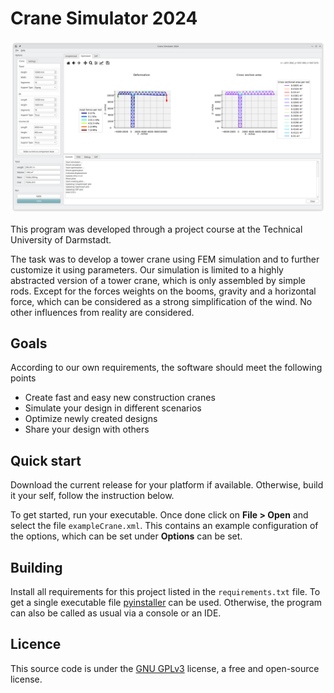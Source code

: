 # Crane Simulator 2024

![img.png](resources/images/cover.png)

This program was developed through a project course at the Technical University of Darmstadt.

The task was to develop a tower crane using FEM simulation and to further customize it using parameters.
Our simulation is limited to a highly abstracted version of a tower crane, which is only assembled by simple rods.
Except for the forces weights on the booms, gravity and a horizontal force, which can be considered as a strong
simplification of the wind. No other influences from reality are considered.

## Goals

According to our own requirements, the software should meet the following points

* Create fast and easy new construction cranes
* Simulate your design in different scenarios
* Optimize newly created designs
* Share your design with others

## Quick start

Download the current release for your platform if available. Otherwise, build it your self, follow the instruction
below.

To get started, run your executable. Once done click on **File > Open** and select the file ``exampleCrane.xml``. This
contains an example configuration of the options, which can be set under **Options** can be set.

## Building

Install all requirements for this project listed in the ``requirements.txt`` file. To get a single executable file
[pyinstaller](https://pyinstaller.org/en/stable/) can be used. Otherwise, the program can also be called as usual via a
console or an IDE.

## Licence

This source code is under the [GNU GPLv3](LICENCE.md) license, a free and open-source license.


